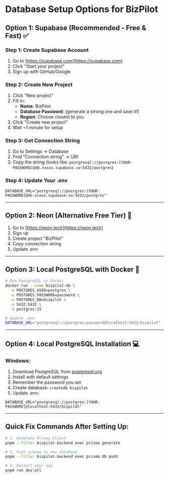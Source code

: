 # Database Setup Options for BizPilot

## Option 1: Supabase (Recommended - Free & Fast) ✅

### Step 1: Create Supabase Account
1. Go to [https://supabase.com](https://supabase.com)
2. Click "Start your project"
3. Sign up with GitHub/Google

### Step 2: Create New Project
1. Click "New project"
2. Fill in:
   - **Name**: BizPilot
   - **Database Password**: (generate a strong one and save it!)
   - **Region**: Choose closest to you
3. Click "Create new project"
4. Wait ~1 minute for setup

### Step 3: Get Connection String
1. Go to Settings → Database
2. Find "Connection string" → URI
3. Copy the string (looks like: `postgresql://postgres:[YOUR-PASSWORD]@db.xxxxx.supabase.co:5432/postgres`)

### Step 4: Update Your .env
```env
DATABASE_URL="postgresql://postgres:[YOUR-PASSWORD]@db.xxxxx.supabase.co:5432/postgres"
```

---

## Option 2: Neon (Alternative Free Tier) 🚀

1. Go to [https://neon.tech](https://neon.tech)
2. Sign up
3. Create project "BizPilot"
4. Copy connection string
5. Update .env

---

## Option 3: Local PostgreSQL with Docker 🐳

```bash
# Run PostgreSQL in Docker
docker run --name bizpilot-db \
  -e POSTGRES_USER=postgres \
  -e POSTGRES_PASSWORD=password \
  -e POSTGRES_DB=bizpilot \
  -p 5432:5432 \
  -d postgres:15

# Update .env
DATABASE_URL="postgresql://postgres:password@localhost:5432/bizpilot"
```

---

## Option 4: Local PostgreSQL Installation 💻

### Windows:
1. Download PostgreSQL from [postgresql.org](https://www.postgresql.org/download/windows/)
2. Install with default settings
3. Remember the password you set
4. Create database: `createdb bizpilot`
5. Update .env:
```env
DATABASE_URL="postgresql://postgres:[YOUR-PASSWORD]@localhost:5432/bizpilot"
```

---

## Quick Fix Commands After Setting Up:

```bash
# 1. Generate Prisma Client
pnpm --filter bizpilot-backend exec prisma generate

# 2. Push schema to new database
pnpm --filter bizpilot-backend exec prisma db push

# 3. Restart your app
pnpm run dev:all
```
